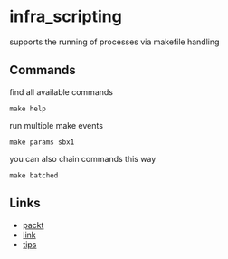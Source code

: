 # infra_scripting
supports the running of processes via makefile handling

## Commands

find all available commands
```
make help
```

run multiple make events
```
make params sbx1
```

you can also chain commands this way
```
make batched
```

## Links
- [packt](https://subscription.packtpub.com/book/cloud-and-networking/9781786464910/3/ch03lvl1sec48/one-makefile-to-rule-them-all)
- [link](https://marmelab.com/blog/2016/02/29/auto-documented-makefile.html)
- [tips](https://alextan.medium.com/makefile-101-56ba4590025b)